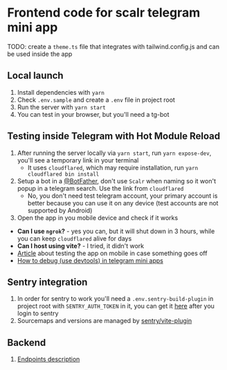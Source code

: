 # Frontend code for scalr telegram mini app

TODO: create a `theme.ts` file that integrates with tailwind.config.js and can be used inside the app

## Local launch

1. Install dependencies with `yarn`
2. Check `.env.sample` and create a `.env` file in project root
3. Run the server with `yarn start`
4. You can test in your browser, but you'll need a tg-bot

## Testing inside Telegram with Hot Module Reload

1. After running the server locally via `yarn start`, run `yarn expose-dev`, you'll see a temporary link in your terminal
   - It uses `cloudflared`, which may require installation, run `yarn cloudflared bin install`
2. Setup a bot in a [@BotFather](https://t.me/BotFather), don't use `Scalr` when naming so it won't popup in a telegram search.
   Use the link from `cloudflared`
   - No, you don't need test telegram account, your primary account is better because you can use it on any device (test accounts are not supported by Android)
3. Open the app in you mobile device and check if it works

- **Can I use `ngrok`?** - yes you can, but it will shut down in 3 hours, while you can keep `cloudflared` alive for days
- **Can I host using vite?** - I tried, it didn't work
- [Article](https://docs.ton.org/develop/dapps/telegram-apps/testing-apps) about testing the app on mobile in case something goes off
- [How to debug (use devtools) in telegram mini apps](https://docs.ton.org/develop/dapps/telegram-apps/testing-apps)

## Sentry integration

1. In order for sentry to work you'll need a `.env.sentry-build-plugin` in project root with `SENTRY_AUTH_TOKEN` in it, you can get it [here](https://docs.sentry.io/platforms/javascript/sourcemaps/uploading/vite/) after you login to sentry
2. Sourcemaps and versions are managed by [sentry/vite-plugin](vite.config.ts#L20)

## Backend

1. [Endpoints description](https://twisty-hour-7d6.notion.site/Mini-app-backend-e6a232073f114ed3913c66f4a76512fd)
